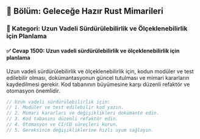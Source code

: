 ## 📘 Bölüm: Geleceğe Hazır Rust Mimarileri
### 🔹 Kategori: Uzun Vadeli Sürdürülebilirlik ve Ölçeklenebilirlik için Planlama
#### ✅ Cevap 1500: Uzun vadeli sürdürülebilirlik ve ölçeklenebilirlik için planlama

Uzun vadeli sürdürülebilirlik ve ölçeklenebilirlik için, kodun modüler ve test edilebilir olması, dokümantasyonun güncel tutulması ve mimari kararların kaydedilmesi gerekir. Kod tabanının büyümesine karşı düzenli refaktör ve otomasyon önemlidir.

```rust
// Uzun vadeli sürdürülebilirlik için:
// 1. Modüler ve test edilebilir kod yazın.
// 2. Mimari kararları ve değişiklikleri dokümante edin.
// 3. Kod tabanını düzenli refaktör edin.
// 4. Otomasyon ve CI/CD süreçleri kurun.
// 5. Gereksinim değişikliklerine hızlı uyum sağlayın.
```
